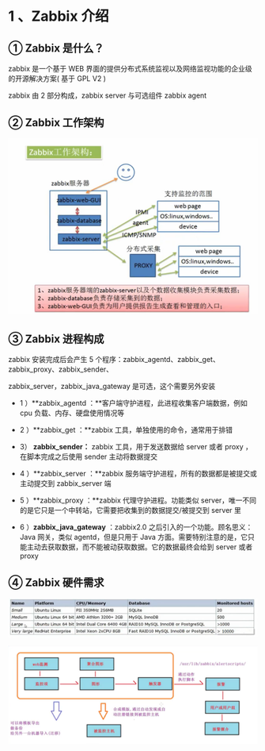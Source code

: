 # 1 、Zabbix 介绍

## ①  Zabbix 是什么？

zabbix 是一个基于 WEB 界面的提供分布式系统监视以及网络监视功能的企业级的开源解决方案( 基于 GPL V2 )

zabbix 由 2 部分构成，zabbix server 与可选组件 zabbix agent

## ② Zabbix 工作架构

![](images/WEBRESOURCEe4768131598c623c2abc6d79f83eb6c6截图.png)

## ③ Zabbix 进程构成

zabbix 安装完成后会产生 5 个程序：zabbix_agentd、zabbix_get、zabbix_proxy、zabbix_sender、

zabbix_server，zabbix_java_gateway 是可选，这个需要另外安装

- 1 ）**zabbix_agentd ：**客户端守护进程，此进程收集客户端数据，例如 cpu 负载、内存、硬盘使用情况等

- 2 ）**zabbix_get ：**zabbix 工具，单独使用的命令，通常用于排错

- 3） **zabbix_sender：** zabbix 工具，用于发送数据给 server 或者 proxy ，在脚本完成之后使用 sender 主动将数据提交

- 4 ）**zabbix_server ：**zabbix 服务端守护进程，所有的数据都是被提交或主动提交到 zabbix_server 端

- 5 ）**zabbix_proxy ：**zabbix 代理守护进程。功能类似 server，唯一不同的是它只是一个中转站，它需要把收集到的数据提交/被提交到 server 里

- 6 ）**zabbix_java_gateway** ：zabbix2.0 之后引入的一个功能。顾名思义：Java 网关，类似 agentd，但是只用于 Java 方面。需要特别注意的是，它只能主动去获取数据，而不能被动获取数据。它的数据最终会给到 server 或者 proxy

## ④ Zabbix 硬件需求

![](images/WEBRESOURCEb30b18fe6676490a483dad82f627640b截图.png)

![](images/WEBRESOURCE2a8b9f7f9ad64468a18bbb01f5c02789截图.png)